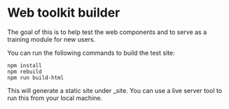 # Web toolkit builder

The goal of this is to help test the web components and to serve as a training module for new users.

You can run the following commands to build the test site:

````
npm install
npm rebuild
npm run build-html
````

This will generate a static site under _site. You can use a live server tool to run this from your local machine. 
